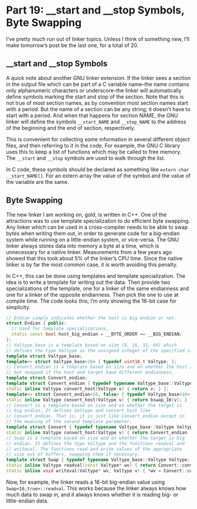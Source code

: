 # Part 19: \_\_start and \_\_stop Symbols, Byte Swapping

I’ve pretty much run out of linker topics. Unless I think of something new, I’ll make tomorrow’s post be the last one, for a total of 20.

## \_\_start and \_\_stop Symbols

A quick note about another GNU linker extension. If the linker sees a section in the output file which can be part of a C variable name–the name contains only alphanumeric characters or underscore–the linker will automatically define symbols marking the start and stop of the section. Note that this is not true of most section names, as by convention most section names start with a period. But the name of a section can be any string; it doesn’t have to start with a period. And when that happens for section NAME, the GNU linker will define the symbols `__start_NAME` and `__stop_NAME` to the address of the beginning and the end of section, respectively.

This is convenient for collecting some information in several different object files, and then referring to it in the code. For example, the GNU C library uses this to keep a list of functions which may be called to free memory. The `__start` and `__stop` symbols are used to walk through the list.

In C code, these symbols should be declared as something like `extern char __start_NAME[]`. For an extern array the value of the symbol and the value of the variable are the same.

## Byte Swapping

The new linker I am working on, gold, is written in C++. One of the attractions was to use template specialization to do efficient byte swapping. Any linker which can be used in a cross-compiler needs to be able to swap bytes when writing them out, in order to generate code for a big-endian system while running on a little-endian system, or vice-versa. The GNU linker always stores data into memory a byte at a time, which is unnecessary for a native linker. Measurements from a few years ago showed that this took about 5% of the linker’s CPU time. Since the native linker is by far the most common case, it is worth avoiding this penalty.

In C++, this can be done using templates and template specialization. The idea is to write a template for writing out the data. Then provide two specializations of the template, one for a linker of the same endianness and one for a linker of the opposite endianness. Then pick the one to use at compile time. The code looks this; I’m only showing the 16-bit case for simplicity.

```cpp
// Endian simply indicates whether the host is big endian or not.
struct Endian { public: 
  // Used for template specializations.
  static const bool host_big_endian = __BYTE_ORDER == __BIG_ENDIAN;
};
// Valtype_base is a template based on size (8, 16, 32, 64) which
// defines the type Valtype as the unsigned integer of the specified size.
template struct Valtype_base;
template<> struct Valtype_base<16> { typedef uint16_t Valtype; };
// Convert_endian is a template based on size and on whether the host // and target have the same endianness. It defines the type Valtype // as Valtype_base does, and also defines a function convert_host // which takes an argument of type Valtype and returns the same value,
// but swapped if the host and target have different endianness.
template struct Convert_endian;
template struct Convert_endian { typedef typename Valtype_base::Valtype Valtype;
static inline Valtype convert_host(Valtype v) { return v; } };
template<> struct Convert_endian<16, false> { typedef Valtype_base<16>::Valtype Valtype;
static inline Valtype convert_host(Valtype v) { return bswap_16(v); } };
// Convert is a template based on size and on whether the target is
// big endian. It defines Valtype and convert_host like
// Convert_endian. That is, it is just like Convert_endian except in
// the meaning of the second template parameter.
template struct Convert { typedef typename Valtype_base::Valtype Valtype;
static inline Valtype convert_host(Valtype v) { return Convert_endian ::convert_host(v); } };
// Swap is a template based on size and on whether the target is big
// endian. It defines the type Valtype and the functions readval and
// writeval. The functions read and write values of the appropriate
// size out of buffers, swapping them if necessary.
template struct Swap { typedef typename Valtype_base::Valtype Valtype;
static inline Valtype readval(const Valtype* wv) { return Convert::convert_host(*wv); }
static inline void writeval(Valtype* wv, Valtype v) { *wv = Convert::convert_host(v); }
```

Now, for example, the linker reads a 16-bit big-endian value using `Swap<16,true>::readval`. This works because the linker always knows how much data to swap in, and it always knows whether it is reading big- or little-endian data.
